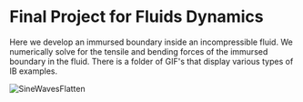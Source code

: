 # Final Project for Fluids Dynamics
Here we develop an immursed boundary inside an incompressible fluid. We numerically solve for the tensile and bending forces of the immursed boundary in the fluid. There is a folder of GIF's that display various types of IB examples.

![SineWavesFlatten](https://raw.githubusercontent.com/louisnass/louisnass.github.io/master/FluidDynamics/Gifs%20of%20Fluids/Sine_waves_flatten.gif)
